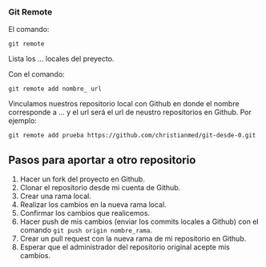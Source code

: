 ### Git Remote
El comando:
```
git remote
```
Lista los ... locales del preyecto.

Con el comando:
```
git remote add nombre_ url
```
Vinculamos nuestros repositorio local con Github en donde el nombre corresponde a ... y el url será el url de neustro repositorios en Github. Por ejemplo:
```
git remote add prueba https://github.com/christianmed/git-desde-0.git
```

## Pasos para aportar a otro repositorio
1. Hacer un fork del proyecto en Github.
2. Clonar el repositorio desde mi cuenta de Github.
3. Crear una rama local.
4. Realizar los cambios en la nueva rama local.
5. Confirmar los cambios que realicemos.
6. Hacer push de mis cambios (enviar los commits locales a Github) con el comando `git push origin nombre_rama`.
7. Crear un pull request con la nueva rama de mi repositorio en Github.
8. Esperar que el administrador del repositorio original acepte mis cambios.
